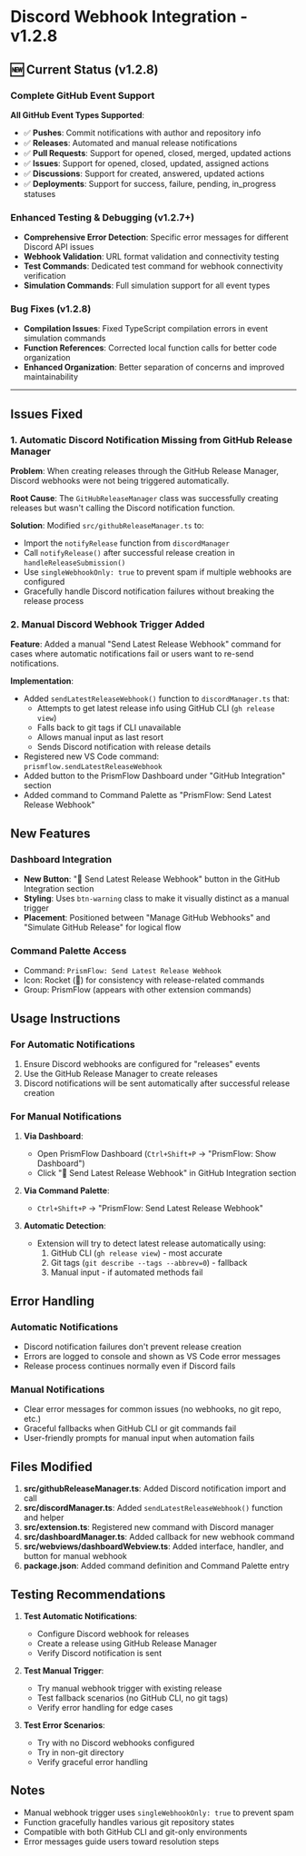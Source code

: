 # Discord Webhook Integration - v1.2.8

## 🆕 Current Status (v1.2.8)

### Complete GitHub Event Support

**All GitHub Event Types Supported**:

- ✅ **Pushes**: Commit notifications with author and repository info
- ✅ **Releases**: Automated and manual release notifications
- ✅ **Pull Requests**: Support for opened, closed, merged, updated actions
- ✅ **Issues**: Support for opened, closed, updated, assigned actions  
- ✅ **Discussions**: Support for created, answered, updated actions
- ✅ **Deployments**: Support for success, failure, pending, in_progress statuses

### Enhanced Testing & Debugging (v1.2.7+)

- **Comprehensive Error Detection**: Specific error messages for different Discord API issues
- **Webhook Validation**: URL format validation and connectivity testing
- **Test Commands**: Dedicated test command for webhook connectivity verification
- **Simulation Commands**: Full simulation support for all event types

### Bug Fixes (v1.2.8)

- **Compilation Issues**: Fixed TypeScript compilation errors in event simulation commands
- **Function References**: Corrected local function calls for better code organization
- **Enhanced Organization**: Better separation of concerns and improved maintainability

---

## Issues Fixed

### 1. Automatic Discord Notification Missing from GitHub Release Manager

**Problem**: When creating releases through the GitHub Release Manager, Discord webhooks were not being triggered automatically.

**Root Cause**: The `GitHubReleaseManager` class was successfully creating releases but wasn't calling the Discord notification function.

**Solution**: Modified `src/githubReleaseManager.ts` to:

- Import the `notifyRelease` function from `discordManager`
- Call `notifyRelease()` after successful release creation in `handleReleaseSubmission()`
- Use `singleWebhookOnly: true` to prevent spam if multiple webhooks are configured
- Gracefully handle Discord notification failures without breaking the release process

### 2. Manual Discord Webhook Trigger Added

**Feature**: Added a manual "Send Latest Release Webhook" command for cases where automatic notifications fail or users want to re-send notifications.

**Implementation**:

- Added `sendLatestReleaseWebhook()` function to `discordManager.ts` that:
  - Attempts to get latest release info using GitHub CLI (`gh release view`)
  - Falls back to git tags if CLI unavailable
  - Allows manual input as last resort
  - Sends Discord notification with release details
- Registered new VS Code command: `prismflow.sendLatestReleaseWebhook`
- Added button to the PrismFlow Dashboard under "GitHub Integration" section
- Added command to Command Palette as "PrismFlow: Send Latest Release Webhook"

## New Features

### Dashboard Integration

- **New Button**: "📢 Send Latest Release Webhook" button in the GitHub Integration section
- **Styling**: Uses `btn-warning` class to make it visually distinct as a manual trigger
- **Placement**: Positioned between "Manage GitHub Webhooks" and "Simulate GitHub Release" for logical flow

### Command Palette Access

- Command: `PrismFlow: Send Latest Release Webhook`
- Icon: Rocket (🚀) for consistency with release-related commands
- Group: PrismFlow (appears with other extension commands)

## Usage Instructions

### For Automatic Notifications

1. Ensure Discord webhooks are configured for "releases" events
2. Use the GitHub Release Manager to create releases
3. Discord notifications will be sent automatically after successful release creation

### For Manual Notifications

1. **Via Dashboard**:

   - Open PrismFlow Dashboard (`Ctrl+Shift+P` → "PrismFlow: Show Dashboard")
   - Click "📢 Send Latest Release Webhook" in GitHub Integration section

2. **Via Command Palette**:

   - `Ctrl+Shift+P` → "PrismFlow: Send Latest Release Webhook"

3. **Automatic Detection**:
   - Extension will try to detect latest release automatically using:
     1. GitHub CLI (`gh release view`) - most accurate
     2. Git tags (`git describe --tags --abbrev=0`) - fallback
     3. Manual input - if automated methods fail

## Error Handling

### Automatic Notifications

- Discord notification failures don't prevent release creation
- Errors are logged to console and shown as VS Code error messages
- Release process continues normally even if Discord fails

### Manual Notifications

- Clear error messages for common issues (no webhooks, no git repo, etc.)
- Graceful fallbacks when GitHub CLI or git commands fail
- User-friendly prompts for manual input when automation fails

## Files Modified

1. **src/githubReleaseManager.ts**: Added Discord notification import and call
2. **src/discordManager.ts**: Added `sendLatestReleaseWebhook()` function and helper
3. **src/extension.ts**: Registered new command with Discord manager
4. **src/dashboardManager.ts**: Added callback for new webhook command
5. **src/webviews/dashboardWebview.ts**: Added interface, handler, and button for manual webhook
6. **package.json**: Added command definition and Command Palette entry

## Testing Recommendations

1. **Test Automatic Notifications**:

   - Configure Discord webhook for releases
   - Create a release using GitHub Release Manager
   - Verify Discord notification is sent

2. **Test Manual Trigger**:

   - Try manual webhook trigger with existing release
   - Test fallback scenarios (no GitHub CLI, no git tags)
   - Verify error handling for edge cases

3. **Test Error Scenarios**:
   - Try with no Discord webhooks configured
   - Try in non-git directory
   - Verify graceful error handling

## Notes

- Manual webhook trigger uses `singleWebhookOnly: true` to prevent spam
- Function gracefully handles various git repository states
- Compatible with both GitHub CLI and git-only environments
- Error messages guide users toward resolution steps
